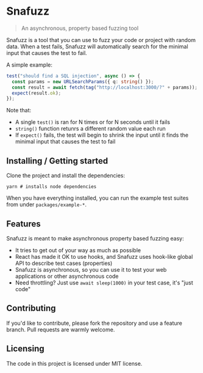 # Snafuzz
> An asynchronous, property based fuzzing tool

Snafuzz is a tool that you can use to fuzz your code or project with random
data. When a test fails, Snafuzz will automatically search for the minimal
input that causes the test to fail.

A simple example:

```typescript
test("should find a SQL injection", async () => {
  const params = new URLSearchParams({ q: string() });
  const result = await fetch(tag("http://localhost:3000/?" + params));
  expect(result.ok);
});
```

Note that:

* A single `test()` is ran for N times or for N seconds until it fails
* `string()` function retunrs a different random value each run
* If `expect()` fails, the test will begin to shrink the input until it finds the minimal input that causes the test to fail

## Installing / Getting started

Clone the project and install the dependencies:

```shell
yarn # installs node dependencies
```

When you have everything installed, you can run the example test suites from
under `packages/example-*`.

## Features

Snafuzz is meant to make asynchronous property based fuzzing easy:
* It tries to get out of your way as much as possible
* React has made it OK to use hooks, and Snafuzz uses hook-like global API to
  describe test cases (properties)
* Snafuzz is asynchronous, so you can use it to test your web applications or
  other asynchronous code
* Need throttling? Just use `await sleep(1000)` in your test case, it's "just
  code"

## Contributing

If you'd like to contribute, please fork the repository and use a feature
branch. Pull requests are warmly welcome.

## Licensing

The code in this project is licensed under MIT license.

